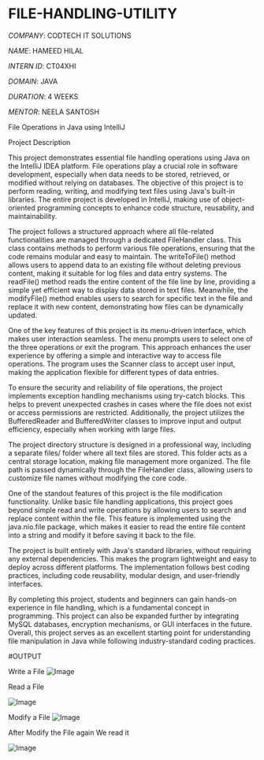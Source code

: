 # FILE-HANDLING-UTILITY

*COMPANY*: CODTECH IT SOLUTIONS

*NAME*: HAMEED HILAL

*INTERN ID*: CT04XHI

*DOMAIN*: JAVA

*DURATION*: 4 WEEKS

*MENTOR*: NEELA SANTOSH

File Operations in Java using IntelliJ

Project Description

This project demonstrates essential file handling operations using Java on the IntelliJ IDEA platform. File operations play a crucial role in software development, especially when data needs to be stored, retrieved, or modified without relying on databases. The objective of this project is to perform reading, writing, and modifying text files using Java's built-in libraries. The entire project is developed in IntelliJ, making use of object-oriented programming concepts to enhance code structure, reusability, and maintainability.

The project follows a structured approach where all file-related functionalities are managed through a dedicated FileHandler class. This class contains methods to perform various file operations, ensuring that the code remains modular and easy to maintain. The writeToFile() method allows users to append data to an existing file without deleting previous content, making it suitable for log files and data entry systems. The readFile() method reads the entire content of the file line by line, providing a simple yet efficient way to display data stored in text files. Meanwhile, the modifyFile() method enables users to search for specific text in the file and replace it with new content, demonstrating how files can be dynamically updated.

One of the key features of this project is its menu-driven interface, which makes user interaction seamless. The menu prompts users to select one of the three operations or exit the program. This approach enhances the user experience by offering a simple and interactive way to access file operations. The program uses the Scanner class to accept user input, making the application flexible for different types of data entries.

To ensure the security and reliability of file operations, the project implements exception handling mechanisms using try-catch blocks. This helps to prevent unexpected crashes in cases where the file does not exist or access permissions are restricted. Additionally, the project utilizes the BufferedReader and BufferedWriter classes to improve input and output efficiency, especially when working with large files.

The project directory structure is designed in a professional way, including a separate files/ folder where all text files are stored. This folder acts as a central storage location, making file management more organized. The file path is passed dynamically through the FileHandler class, allowing users to customize file names without modifying the core code.

One of the standout features of this project is the file modification functionality. Unlike basic file handling applications, this project goes beyond simple read and write operations by allowing users to search and replace content within the file. This feature is implemented using the java.nio.file package, which makes it easier to read the entire file content into a string and modify it before saving it back to the file.

The project is built entirely with Java's standard libraries, without requiring any external dependencies. This makes the program lightweight and easy to deploy across different platforms. The implementation follows best coding practices, including code reusability, modular design, and user-friendly interfaces.

By completing this project, students and beginners can gain hands-on experience in file handling, which is a fundamental concept in programming. This project can also be expanded further by integrating MySQL databases, encryption mechanisms, or GUI interfaces in the future. Overall, this project serves as an excellent starting point for understanding file manipulation in Java while following industry-standard coding practices.

#OUTPUT 

Write a File
![Image](https://github.com/user-attachments/assets/1bde88ee-3845-4d90-b8f5-032f7ba5e899)


Read a File

![Image](https://github.com/user-attachments/assets/062548a5-f0ad-4a14-8158-c7426ebb0933)

Modify a File 
![Image](https://github.com/user-attachments/assets/97061d37-d992-47fc-91fe-fbca742f2906)

After Modify the File again We read it

![Image](https://github.com/user-attachments/assets/942697dc-a658-4e2b-ac33-c85e08034d35)





